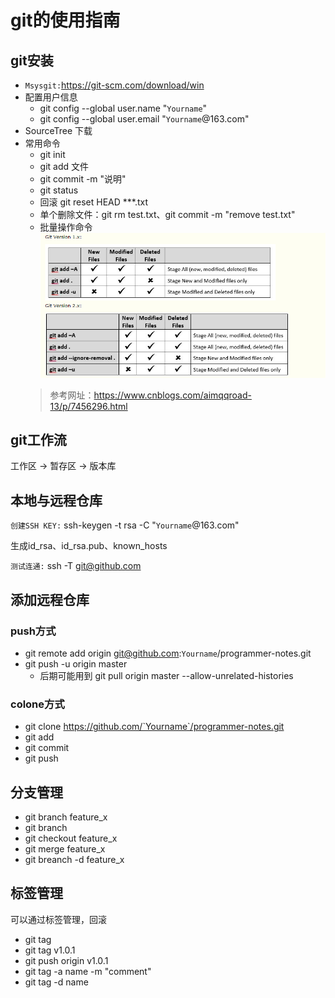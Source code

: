 # git的使用指南
## git安装
- `Msysgit:`https://git-scm.com/download/win
- 配置用户信息
  - git config --global user.name "`Yourname`"
  - git config --global user.email "`Yourname`@163.com"
- SourceTree 下载
- 常用命令
  - git init
  - git add 文件
  - git commit -m "说明"
  - git status
  - 回滚 git reset HEAD ***.txt 
  - 单个删除文件：git rm test.txt、git commit -m "remove test.txt"
  - 批量操作命令
  ![批量操作命令](git_use/pic_01.png)
  > 参考网址：https://www.cnblogs.com/aimqqroad-13/p/7456296.html
## git工作流
工作区 -> 暂存区 -> 版本库

## 本地与远程仓库
`创建SSH KEY:`
ssh-keygen -t rsa -C "`Yourname`@163.com"

生成id_rsa、id_rsa.pub、known_hosts

`测试连通:`
ssh -T git@github.com

## 添加远程仓库
### push方式
* git remote add origin git@github.com:`Yourname`/programmer-notes.git
* git push -u origin master
  * 后期可能用到 git pull origin master --allow-unrelated-histories

### colone方式
* git clone https://github.com/`Yourname`/programmer-notes.git
* git add
* git commit
* git push


## 分支管理
- git branch feature_x
- git branch 
- git checkout feature_x
- git merge feature_x
- git breanch -d feature_x

## 标签管理

可以通过标签管理，回滚

- git tag 
- git tag v1.0.1
- git push origin v1.0.1
- git tag -a name -m "comment"
- git tag -d name

